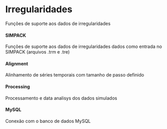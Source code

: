 # Irregularidades
Funções de suporte aos dados de irregularidades

#### SIMPACK
Funções de suporte aos dados de irregularidades dados como entrada no SIMPACK (arquivos .trm e .tre)

#### Alignment
Alinhamento de séries temporais com tamanho de passo definido

#### Processing
Processamento e data analisys dos dados simulados

#### MySQL
Conexão com o banco de dados MySQL